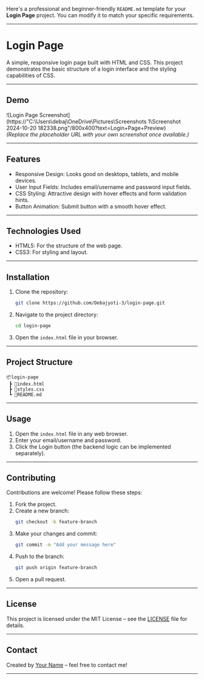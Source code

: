 
Here's a professional and beginner-friendly `README.md` template for your **Login Page** project. You can modify it to match your specific requirements. 

---

# Login Page  

A simple, responsive login page built with HTML and CSS. This project demonstrates the basic structure of a login interface and the styling capabilities of CSS.  

---

## Demo  
![Login Page Screenshot](https://"C:\Users\debaj\OneDrive\Pictures\Screenshots 1\Screenshot 2024-10-20 182338.png"/800x400?text=Login+Page+Preview)  
*(Replace the placeholder URL with your own screenshot once available.)*

---

## Features  
- Responsive Design: Looks good on desktops, tablets, and mobile devices.  
- User Input Fields: Includes email/username and password input fields.  
- CSS Styling: Attractive design with hover effects and form validation hints.  
- Button Animation: Submit button with a smooth hover effect.

---

## Technologies Used  
- HTML5: For the structure of the web page.  
- CSS3: For styling and layout.  

---

## Installation  
1. Clone the repository:  
   ```bash
   git clone https://github.com/Debajyoti-3/login-page.git
   ```
2. Navigate to the project directory:  
   ```bash
   cd login-page
   ```
3. Open the `index.html` file in your browser.  

---

## Project Structure  
```
📦login-page  
 ┣ 📜index.html  
 ┣ 📜styles.css  
 ┗ 📜README.md  
```

---

## Usage  
1. Open the `index.html` file in any web browser.  
2. Enter your email/username and password.  
3. Click the Login button (the backend logic can be implemented separately).  

---

## Contributing  
Contributions are welcome! Please follow these steps:  
1. Fork the project.  
2. Create a new branch:  
   ```bash
   git checkout -b feature-branch
   ```
3. Make your changes and commit:  
   ```bash
   git commit -m "Add your message here"
   ```
4. Push to the branch:  
   ```bash
   git push origin feature-branch
   ```
5. Open a pull request.

---

## License  
This project is licensed under the MIT License – see the [LICENSE](LICENSE) file for details.

---

## Contact  
Created by [Your Name](https://github.com/your-username) – feel free to contact me!  

---

